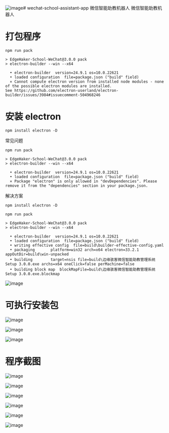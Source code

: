 ![image](https://github.com/user-attachments/assets/ad7a491e-a2db-43ca-8314-7f0793b2f97e)# wechat-school-assistant-app 微信智能助教机器人
微信智能助教机器人

# 打包程序
```
npm run pack

> EdgeHaker-School-WeChat@3.0.0 pack
> electron-builder --win --x64

  • electron-builder  version=24.9.1 os=10.0.22621
  • loaded configuration  file=package.json ("build" field)
  ⨯ Cannot compute electron version from installed node modules - none of the possible electron modules are installed.
See https://github.com/electron-userland/electron-builder/issues/3984#issuecomment-504968246
```

# 安装 electron
```
npm install electron -D
```
常见问题
```
npm run pack

> EdgeHaker-School-WeChat@3.0.0 pack
> electron-builder --win --x64

  • electron-builder  version=24.9.1 os=10.0.22621
  • loaded configuration  file=package.json ("build" field)
  ⨯ Package "electron" is only allowed in "devDependencies". Please remove it from the "dependencies" section in your package.json.
```
解决方案
```
npm install electron -D
```

```
npm run pack

> EdgeHaker-School-WeChat@3.0.0 pack
> electron-builder --win --x64

  • electron-builder  version=24.9.1 os=10.0.22621
  • loaded configuration  file=package.json ("build" field)
  • writing effective config  file=build\builder-effective-config.yaml
  • packaging       platform=win32 arch=x64 electron=33.2.1 appOutDir=build\win-unpacked
  • building        target=nsis file=build\边缘骇客微信智能助教管理系统 Setup 3.0.0.exe archs=x64 oneClick=false perMachine=false
  • building block map  blockMapFile=build\边缘骇客微信智能助教管理系统 Setup 3.0.0.exe.blockmap
```

![image](https://github.com/user-attachments/assets/11e2bc5f-6f07-40cf-af2b-1a4a12ef7b99)

# 可执行安装包
![image](https://github.com/user-attachments/assets/cdac1549-1e25-44d3-80e0-ab7f4bb29ddc)

![image](https://github.com/user-attachments/assets/f723c0e2-7722-4199-bfed-a0491a58511e)

![image](https://github.com/user-attachments/assets/3adc0188-bc07-4fcb-94bf-43c3d54c844f)


# 程序截图

![image](https://github.com/user-attachments/assets/279dd3ab-738d-4c65-900f-4f118f91dd6c)

![image](https://github.com/user-attachments/assets/b3d52232-edc0-4b96-8554-b6dfbb0a5fab)

![image](https://github.com/user-attachments/assets/2f9487ed-b5db-4533-be93-c9ba065c712b)

![image](https://github.com/user-attachments/assets/aedd61d4-0606-4c80-b7d6-39b285fda225)

![image](https://github.com/user-attachments/assets/421b1a27-50b9-4572-a083-84c8cacc7544)

![image](https://github.com/user-attachments/assets/cd0cc818-2d36-4a96-9b14-1d52e4930a8b)

